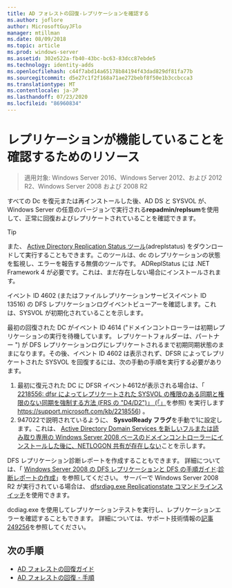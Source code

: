 ```yaml
---
title: AD フォレストの回復-レプリケーションを確認する
ms.author: joflore
author: MicrosoftGuyJFlo
manager: mtillman
ms.date: 08/09/2018
ms.topic: article
ms.prod: windows-server
ms.assetid: 302e522a-fb40-43bc-bc63-83dcc87ebde5
ms.technology: identity-adds
ms.openlocfilehash: c44f7abd14a65178b84194f43dad829df81fa77b
ms.sourcegitcommit: d5e27c1f2f168a71ae272bebf8f50e1b3ccbcca3
ms.translationtype: MT
ms.contentlocale: ja-JP
ms.lasthandoff: 07/23/2020
ms.locfileid: "86960834"
---
```

# <a name="resources-to-verify-replication-is-working"></a>レプリケーションが機能していることを確認するためのリソース 

>適用対象: Windows Server 2016、Windows Server 2012、および 2012 R2、Windows Server 2008 および 2008 R2

すべての Dc を復元または再インストールした後、AD DS と SYSVOL が、Windows Server の任意のバージョンで実行される**repadmin/replsum**を使用して、正常に回復およびレプリケートされていることを確認できます。  
  
> [!TIP]
> また、 [Active Directory Replication Status ツール](https://www.microsoft.com/download/details.aspx?id=30005)(adreplstatus) をダウンロードして実行することもできます。このツールは、dc のレプリケーションの状態を監視し、エラーを報告する無償のツールです。 ADReplStatus には .NET Framework 4 が必要です。これは、まだ存在しない場合にインストールされます。  

イベント ID 4602 (またはファイルレプリケーションサービスイベント ID 13516) の DFS レプリケーションログイベントビューアーを確認します。これは、SYSVOL が初期化されていることを示します。  

最初の回復された DC がイベント ID 4614 ("ドメインコントローラーは初期レプリケーションの実行を待機しています。 レプリケートフォルダーは、パートナー ") が DFS レプリケーションログにレプリケートされるまで初期同期状態のままになります。その後、イベント ID 4602 は表示されず、DFSR によってレプリケートされた SYSVOL を回復するには、次の手動の手順を実行する必要があります。  

1. 最初に復元された DC に DFSR イベント4612が表示される場合は、「 [2218556: dfsr によってレプリケートされた SYSVOL の権限のある同期と権限のない同期を強制する方法 (FRS の "D4/D2")」 (「」](https://support.microsoft.com/kb/2218556)を参照) を実行します https://support.microsoft.com/kb/2218556) 。  
2. 947022で説明されているように、 **SysvolReady フラグ**を手動で1に設定します。これは、 [Active Directory Domain Services を新しいフルまたは読み取り専用の Windows Server 2008 ベースのドメインコントローラーにインストールした後に、NETLOGON 共有が存在しない](https://support.microsoft.com/kb/947022)ことを示します。  

DFS レプリケーション診断レポートを作成することもできます。 詳細については、「 [Windows Server 2008 の DFS レプリケーションと DFS の手順ガイド](/previous-versions/windows/it-pro/windows-server-2008-R2-and-2008/cc754227(v=ws.11)):[診断レポートの作成](/previous-versions/windows/it-pro/windows-server-2008-R2-and-2008/cc754227(v=ws.11))」を参照してください。 サーバーで Windows Server 2008 R2 が実行されている場合は、 [dfsrdiag.exe Replicationstate コマンドラインスイッチ](/previous-versions/windows/it-pro/windows-server-2008-R2-and-2008/cc754227(v=ws.11))を使用できます。  

dcdiag.exe を使用してレプリケーションテストを実行し、レプリケーションエラーを確認することもできます。 詳細については、サポート技術情報の[記事 249256](https://support.microsoft.com/kb/249256)を参照してください。

## <a name="next-steps"></a>次の手順

- [AD フォレストの回復ガイド](AD-Forest-Recovery-Guide.md)
- [AD フォレストの回復 - 手順](AD-Forest-Recovery-Procedures.md)
